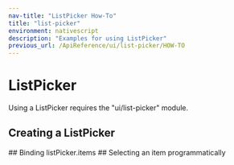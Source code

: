 ```yaml
---
nav-title: "ListPicker How-To"
title: "list-picker"
environment: nativescript
description: "Examples for using ListPicker"
previous_url: /ApiReference/ui/list-picker/HOW-TO
---
```

# ListPicker
Using a ListPicker requires the "ui/list-picker" module.
<snippet id='article-require-listpicker-module'/>
## Creating a ListPicker
<snippet id='article-create-listpicker'/>
## Binding listPicker.items
<snippet id='article-binding-listpickeritems'/>
## Selecting an item programmatically
<snippet id='article-selecting-item'/>
